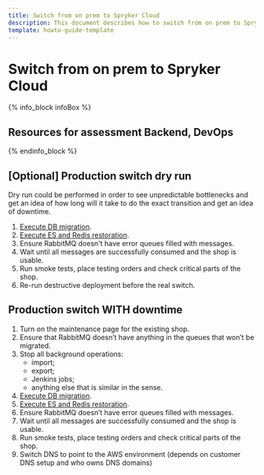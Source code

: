 ```yaml
---
title: Switch from on prem to Spryker Cloud
description: This document describes how to switch from on prem to Spryker Cloud.
template: howto-guide-template
---
```


# Switch from on prem to Spryker Cloud

{% info_block infoBox %}

## Resources for assessment Backend, DevOps

{% endinfo_block %}

## [Optional] Production switch dry run

Dry run could be performed in order to see unpredictable bottlenecks and get an idea of how long will it take to do
the exact transition and get an idea of downtime.

1. [Execute DB migration](/docs/scos/dev/migration-program/migration-to-paas/paas-migration-documents/migrate-existing-db-driver-to-mariadb.html).
2. [Execute ES and Redis restoration](docs/scos/dev/migration-program/migration-to-paas/paas-migration-documents/restore-elasticsearch-and-redis.html).
3. Ensure RabbitMQ doesn't have error queues filled with messages.
4. Wait until all messages are successfully consumed and the shop is usable.
5. Run smoke tests, place testing orders and check critical parts of the shop.
6. Re-run destructive deployment before the real switch.

## Production switch WITH downtime

1. Turn on the maintenance page for the existing shop.
2. Ensure that RabbitMQ doesn’t have anything in the queues that won’t be migrated.
3. Stop all background operations:
    * import;
    * export;
    * Jenkins jobs;
    * anything else that is similar in the sense.
4. [Execute DB migration](/docs/scos/dev/migration-program/migration-to-paas/paas-migration-documents/migrate-existing-db-driver-to-mariadb.html).
5. [Execute ES and Redis restoration](docs/scos/dev/migration-program/migration-to-paas/paas-migration-documents/restore-elasticsearch-and-redis.html).
6. Ensure RabbitMQ doesn’t have error queues filled with messages.
7. Wait until all messages are successfully consumed and the shop is usable.
8. Run smoke tests, place testing orders and check critical parts of the shop.
9. Switch DNS to point to the AWS environment (depends on customer DNS setup and who owns DNS domains)
